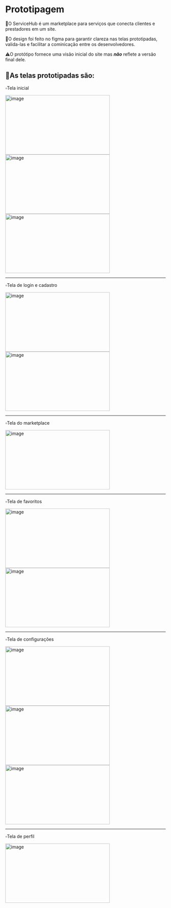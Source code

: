 # Prototipagem

🔹O ServiceHub é um marketplace para serviços que conecta clientes e prestadores em um site.

🔹O design foi feito no figma para garantir clareza nas telas prototipadas, valida-las e facilitar a cominicação entre os desenvolvedores.

⚠️O protótipo fornece uma visão inicial do site mas ***não*** reflete a versão final dele.

## 🔸As telas prototipadas são:


▫️Tela inicial

<img width="328" height="186" alt="image" src="https://github.com/user-attachments/assets/acf2ad91-dd56-4eaf-99e2-c8ef886b26af" />
<img width="328" height="186" alt="image" src="https://github.com/user-attachments/assets/ece73114-e317-4118-8dd4-8e588dd6b947" />
<img width="328" height="186" alt="image" src="https://github.com/user-attachments/assets/748d0912-d0ad-4855-9b1d-be4c2db6ece3" />

---

▫️Tela de login e cadastro

<img width="328" height="186" alt="image" src="https://github.com/user-attachments/assets/fd17dfd7-ffe4-4e48-a472-17fdad82f186" />
<img width="328" height="186" alt="image" src="https://github.com/user-attachments/assets/52581837-a338-481b-b276-e7f4b5891138" />

---
▫️Tela do marketplace

<img width="328" height="186" alt="image" src="https://github.com/user-attachments/assets/369ecc70-6278-4b76-927c-fc5dcea119e4" />

---
▫️Tela de favoritos

<img width="328" height="186" alt="image" src="https://github.com/user-attachments/assets/53781293-2113-46e8-88b5-87882419d66f" />
<img width="328" height="186" alt="image" src="https://github.com/user-attachments/assets/f55ba6cc-ecf8-4818-909b-cc512361fa74" />

---
▫️Tela de configurações

<img width="328" height="186" alt="image" src="https://github.com/user-attachments/assets/ad97cbe1-47ac-4262-84f6-ebfd55088a6c" />
<img width="328" height="186" alt="image" src="https://github.com/user-attachments/assets/70b82c95-f4b4-443f-8233-ea4831c02bdf" />
<img width="328" height="186" alt="image" src="https://github.com/user-attachments/assets/6eef4310-9a2a-4b22-a8e5-155a96862663" />

---
▫️Tela de perfil

<img width="328" height="186" alt="image" src="https://github.com/user-attachments/assets/0fb24d37-ef22-41c3-a0f7-1095da060dcd" />



























